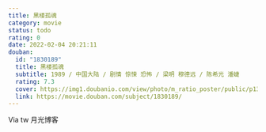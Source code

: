```yaml
---
title: 黑楼孤魂
category: movie
status: todo
rating: 0
date: 2022-02-04 20:21:11
douban:
  id: "1830189"
  title: 黑楼孤魂
  subtitle: 1989 / 中国大陆 / 剧情 惊悚 恐怖 / 梁明 穆德远 / 陈希光 潘婕
  rating: 7.3
  cover: https://img1.doubanio.com/view/photo/m_ratio_poster/public/p1366715390.jpg
  link: https://movie.douban.com/subject/1830189/
---
```


Via tw 月光博客